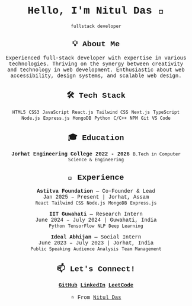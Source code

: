 <div style="font-family: 'Courier New', monospace; text-align: center;">

# Hello, I'm Nitul Das 👋  
`fullstack developer`

## 💡 About Me
Experienced full-stack developer with expertise in various technologies. Thriving on the synergy between creativity and technology in web development.
Enthusiastic about web accessibility, design systems, and scalable web design.

## 🛠️ Tech Stack
`HTML5` `CSS3` `JavaScript` `React.js` `Tailwind CSS` `Next.js` `TypeScript`  
`Node.js` `Express.js` `MongoDB` `Python` `C/C++` `NPM` `Git` `VS Code`

## 🎓 Education  
**Jorhat Engineering College** **2022 - 2026** 
`B.Tech in Computer Science & Engineering`  

## 💼 Experience
**Astitva Foundation** — Co-Founder & Lead  
Jan 2025 – Present | Jorhat, Assam  
`React` `Tailwind CSS` `Node.js` `MongoDB` `Express.js`

**IIT Guwahati** — Research Intern  
June 2024 – July 2024 | Guwahati, India  
`Python` `TensorFlow` `NLP` `Deep Learning`

**Ideal Abhijan** — Social Intern  
June 2023 – July 2023 | Jorhat, India  
`Public Speaking` `Audience Analysis` `Team Management`

## 📫 Let's Connect!  
[**GitHub**](https://github.com/nitul8) [**LinkedIn**](https://www.linkedin.com/in/nituldas/) [**LeetCode**](https://leetcode.com/u/ndas6732/)  

⭐️ From [Nitul Das](https://github.com/nitul8)
</div>
